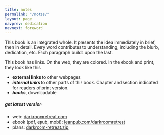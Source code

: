 ```yaml
---
title: notes
permalink: "/notes/"
layout: page
navprev: dedication
navnext: foreword
---
```


This book is an integrated whole. It presents the idea immediately in brief, then in detail. Every word contributes to understanding, including the blurb, dedication, etc. Each paragraph builds upon the last.

This book has links. On the web, they are colored. In the ebook and print, they look like this:

- ____external links____ to other webpages
- ____*internal links*____ to other parts of this book. Chapter and section indicated for readers of print version.
- ____*books*____, downloadable 

##### get latest version

- web: [darkroomretreat.com](http://darkroomretreat.com) 
- ebook (pdf, epub, mobi): [leanpub.com/darkroomretreat](http://leanpub.com/darkroomretreat)
- plans: [darkroom-retreat.zip](/darkroom-retreat.zip/ )


